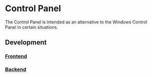 # Control Panel
The Control Panel is intended as an alternative to the Windows Control Panel in certain situations.

## Development

### [Frontend](./web)

### [Backend](./server)
